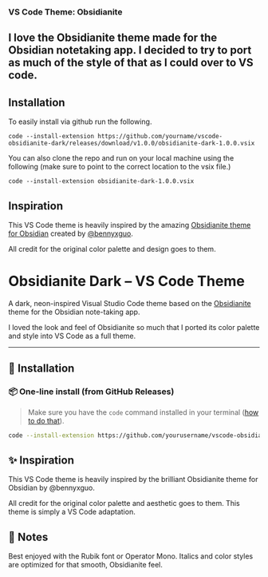 ### VS Code Theme: Obsidianite

## I love the Obsidianite theme made for the Obsidian notetaking app. I decided to try to port as much of the style of that as I could over to VS code.

## Installation
To easily install via github run the following.

```
code --install-extension https://github.com/yourname/vscode-obsidianite-dark/releases/download/v1.0.0/obsidianite-dark-1.0.0.vsix
```

You can also clone the repo and run on your local machine using the following (make sure to point to the correct location to the vsix file.)

```
code --install-extension obsidianite-dark-1.0.0.vsix
```

## Inspiration

This VS Code theme is heavily inspired by the amazing [Obsidianite theme for Obsidian](https://github.com/bennyxguo/Obsidian-Obsidianite) created by [@bennyxguo](https://github.com/bennyxguo).

All credit for the original color palette and design goes to them.


# Obsidianite Dark – VS Code Theme

A dark, neon-inspired Visual Studio Code theme based on the [Obsidianite](https://github.com/bennyxguo/Obsidian-Obsidianite) theme for the Obsidian note-taking app.

I loved the look and feel of Obsidianite so much that I ported its color palette and style into VS Code as a full theme.

---

## 🚀 Installation

### 📦 One-line install (from GitHub Releases)

> Make sure you have the `code` command installed in your terminal ([how to do that](https://code.visualstudio.com/docs/setup/mac#_launching-from-the-command-line)).

```bash
code --install-extension https://github.com/yourusername/vscode-obsidianite-dark/releases/download/v1.0.0/obsidianite-dark-1.0.0.vsix
```

## ✨ Inspiration

This VS Code theme is heavily inspired by the brilliant Obsidianite theme for Obsidian by @bennyxguo.

All credit for the original color palette and aesthetic goes to them. This theme is simply a VS Code adaptation.

## 🧪 Notes

Best enjoyed with the Rubik font or Operator Mono.
Italics and color styles are optimized for that smooth, Obsidianite feel.